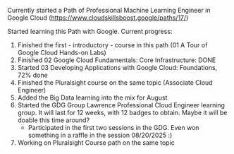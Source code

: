 Currently started a Path of Professional Machine Learning Engineer in Google Cloud (https://www.cloudskillsboost.google/paths/17/)

Started learning this Path with Google.
Current progress:
1. Finished the first - introductory - course in this path (01 A Tour of Google Cloud Hands-on Labs)
2. Finished 02 Google Cloud Fundamentals: Core Infrastructure: DONE
3. Started 03 Developing Applications with Google Cloud: Foundations, 72% done
4. Finished the Pluralsight course on the same topic (Associate Cloud Engineer)
5. Added the Big Data learning into the mix for August
6. Started the GDG Group Lawrence Professional Cloud Engineer learning group. It will last for 12 weeks, with 12 badges to obtain. Maybe it will be doable this time around?
   - Participated in the first two sessions in the GDG. Even won something in a raffle in the session 08/20/2025 :)
7. Working on Pluralsight Course path on the same topic 
